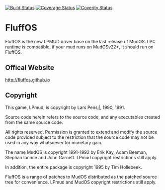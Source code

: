 [![Build Status](https://travis-ci.org/fluffos/fluffos.svg?branch=next-3.0)](https://travis-ci.org/fluffos/fluffos)
[![Coverage Status](https://coveralls.io/repos/fluffos/fluffos/badge.png?branch=next-3.0)](https://coveralls.io/r/fluffos/fluffos?branch=next-3.0)
[![Coverity Status](https://scan.coverity.com/projects/483/badge.svg)](https://scan.coverity.com/projects/483)

FluffOS
=======

FluffOS is the new LPMUD driver base on the last release of MudOS.
LPC runtime is compatible, if your mud runs on MudOSv22+, it should run on FluffOS.

Offical Website
---------------
<http://fluffos.github.io>

Copyright
---------
This game, LPmud, is copyright by Lars Pensj|, 1990, 1991.

Source code herein refers to the source code, and any executables
created from the same source code.

All rights reserved.  Permission is granted to extend and modify the
source code provided subject to the restriction that the source code may
not be used in any way whatsoever for monetary gain.

The name MudOS is copyright 1991-1992 by Erik Kay, Adam Beeman, Stephan Iannce
and John Garnett.  LPmud copyright restrictions still apply.

In addition, the entire package is copyright 1995 by Tim Hollebeek.

FluffOS is a range of patches to MudOS distributed as the patched source tree for convenience.
LPmud and MudOS copyright restrictions still apply.
